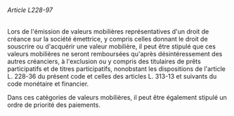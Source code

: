 ###### Article L228-97

Lors de l'émission de valeurs mobilières représentatives d'un droit de créance sur la société émettrice, y compris celles donnant le droit de souscrire ou d'acquérir une valeur mobilière, il peut être stipulé que ces valeurs mobilières ne seront remboursées qu'après désintéressement des autres créanciers, à l'exclusion ou y compris des titulaires de prêts participatifs et de titres participatifs, nonobstant les dispositions de l'article L. 228-36 du présent code et celles des articles L. 313-13 et suivants du code monétaire et financier.

Dans ces catégories de valeurs mobilières, il peut être également stipulé un ordre de priorité des paiements.

